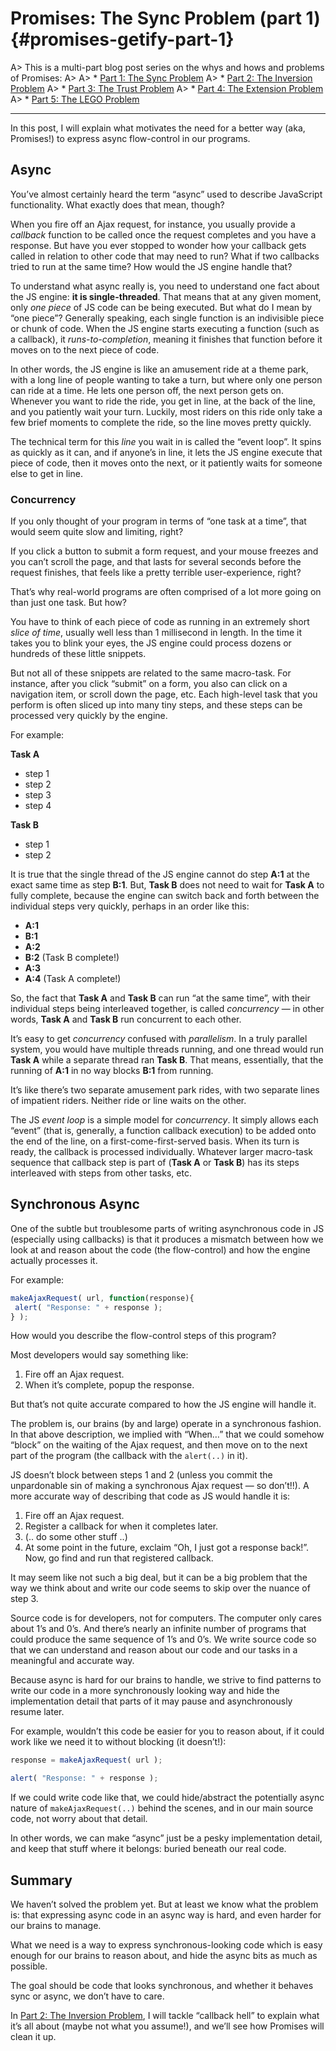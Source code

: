 # Promises: The Sync Problem (part 1) {#promises-getify-part-1}

A> This is a multi-part blog post series on the whys and hows and problems of Promises:
A>
A> * [Part 1: The Sync Problem](#promises-getify-part-1)
A> * [Part 2: The Inversion Problem](#promises-getify-part-2)
A> * [Part 3: The Trust Problem](#promises-getify-part-3)
A> * [Part 4: The Extension Problem](#promises-getify-part-4)
A> * [Part 5: The LEGO Problem](#promises-getify-part-5/)

* * *

In this post, I will explain what motivates the need for a better way (aka, Promises!) to express async flow-control in our programs.

## Async

You’ve almost certainly heard the term “async” used to describe JavaScript functionality. What exactly does that mean, though?

When you fire off an Ajax request, for instance, you usually provide a _callback_ function to be called once the request completes and you have a response. But have you ever stopped to wonder how your callback gets called in relation to other code that may need to run? What if two callbacks tried to run at the same time? How would the JS engine handle that?

To understand what async really is, you need to understand one fact about the JS engine: **it is single-threaded**. That means that at any given moment, only _one piece_ of JS code can be being executed. But what do I mean by “one piece”? Generally speaking, each single function is an indivisible piece or chunk of code. When the JS engine starts executing a function (such as a callback), it _runs-to-completion_, meaning it finishes that function before it moves on to the next piece of code.

In other words, the JS engine is like an amusement ride at a theme park, with a long line of people wanting to take a turn, but where only one person can ride at a time. He lets one person off, the next person gets on. Whenever you want to ride the ride, you get in line, at the back of the line, and you patiently wait your turn. Luckily, most riders on this ride only take a few brief moments to complete the ride, so the line moves pretty quickly.

The technical term for this _line_ you wait in is called the “event loop”. It spins as quickly as it can, and if anyone’s in line, it lets the JS engine execute that piece of code, then it moves onto the next, or it patiently waits for someone else to get in line.

### Concurrency

If you only thought of your program in terms of “one task at a time”, that would seem quite slow and limiting, right?

If you click a button to submit a form request, and your mouse freezes and you can’t scroll the page, and that lasts for several seconds before the request finishes, that feels like a pretty terrible user-experience, right?

That’s why real-world programs are often comprised of a lot more going on than just one task. But how?

You have to think of each piece of code as running in an extremely short _slice of time_, usually well less than 1 millisecond in length. In the time it takes you to blink your eyes, the JS engine could process dozens or hundreds of these little snippets.

But not all of these snippets are related to the same macro-task. For instance, after you click “submit” on a form, you also can click on a navigation item, or scroll down the page, etc. Each high-level task that you perform is often sliced up into many tiny steps, and these steps can be processed very quickly by the engine.

For example:

**Task A**

* step 1
* step 2
* step 3
* step 4

**Task B**

* step 1
* step 2

It is true that the single thread of the JS engine cannot do step **A:1** at the exact same time as step **B:1**. But, **Task B** does not need to wait for **Task A** to fully complete, because the engine can switch back and forth between the individual steps very quickly, perhaps in an order like this:

* **A:1**
* **B:1**
* **A:2**
* **B:2** (Task B complete!)
* **A:3**
* **A:4** (Task A complete!)

So, the fact that **Task A** and **Task B** can run “at the same time”, with their individual steps being interleaved together, is called _concurrency_ — in other words, **Task A** and **Task B** run concurrent to each other.

It’s easy to get _concurrency_ confused with _parallelism_. In a truly parallel system, you would have multiple threads running, and one thread would run **Task A** while a separate thread ran **Task B**. That means, essentially, that the running of **A:1** in no way blocks **B:1** from running.

It’s like there’s two separate amusement park rides, with two separate lines of impatient riders. Neither ride or line waits on the other.

The JS _event loop_ is a simple model for _concurrency_. It simply allows each “event” (that is, generally, a function callback execution) to be added onto the end of the line, on a first-come-first-served basis. When its turn is ready, the callback is processed individually. Whatever larger macro-task sequence that callback step is part of (**Task A** or **Task B**) has its steps interleaved with steps from other tasks, etc.

## Synchronous Async

One of the subtle but troublesome parts of writing asynchronous code in JS (especially using callbacks) is that it produces a mismatch between how we look at and reason about the code (the flow-control) and how the engine actually processes it.

For example:

```js
makeAjaxRequest( url, function(response){
 alert( "Response: " + response );
} );
```

How would you describe the flow-control steps of this program?

Most developers would say something like:

1. Fire off an Ajax request.
2. When it’s complete, popup the response.

But that’s not quite accurate compared to how the JS engine will handle it.

The problem is, our brains (by and large) operate in a synchronous fashion. In that above description, we implied with “When…” that we could somehow “block” on the waiting of the Ajax request, and then move on to the next part of the program (the callback with the `alert(..)` in it).

JS doesn’t block between steps 1 and 2 (unless you commit the unpardonable sin of making a synchronous Ajax request — so don’t!!). A more accurate way of describing that code as JS would handle it is:

1. Fire off an Ajax request.
2. Register a callback for when it completes later.
3. (.. do some other stuff ..)
4. At some point in the future, exclaim “Oh, I just got a response back!”. Now, go find and run that registered callback.

It may seem like not such a big deal, but it can be a big problem that the way we think about and write our code seems to skip over the nuance of step 3.

Source code is for developers, not for computers. The computer only cares about 1’s and 0’s. And there’s nearly an infinite number of programs that could produce the same sequence of 1’s and 0’s. We write source code so that we can understand and reason about our code and our tasks in a meaningful and accurate way.

Because async is hard for our brains to handle, we strive to find patterns to write our code in a more synchronously looking way and hide the implementation detail that parts of it may pause and asynchronously resume later.

For example, wouldn’t this code be easier for you to reason about, if it could work like we need it to without blocking (it doesn’t!):

```js
response = makeAjaxRequest( url );

alert( "Response: " + response );
```

If we could write code like that, we could hide/abstract the potentially async nature of `makeAjaxRequest(..)` behind the scenes, and in our main source code, not worry about that detail.

In other words, we can make “async” just be a pesky implementation detail, and keep that stuff where it belongs: buried beneath our real code.

## Summary

We haven’t solved the problem yet. But at least we know what the problem is: that expressing async code in an async way is hard, and even harder for our brains to manage.

What we need is a way to express synchronous-looking code which is easy enough for our brains to reason about, and hide the async bits as much as possible.

The goal should be code that looks synchronous, and whether it behaves sync or async, we don’t have to care.

In [Part 2: The Inversion Problem](#promises-getify-part-2), I will tackle “callback hell” to explain what it’s all about (maybe not what you assume!), and we’ll see how Promises will clean it up.